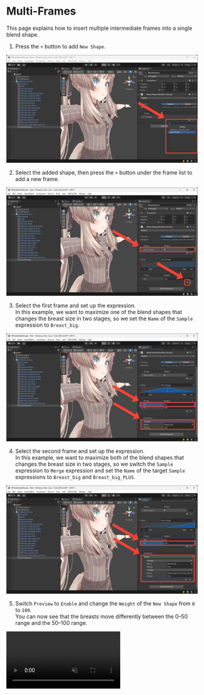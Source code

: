 # Multi-Frames
This page explains how to insert multiple intermediate frames into a single blend shape.

1. Press the `+` button to add `New Shape`.

![Add Shape](../images/tutorials/multi-frames/add-shape.png)

2. Select the added shape, then press the `+` button under the frame list to add a new frame.

![Add Frame](../images/tutorials/multi-frames/add-frame.png)

3. Select the first frame and set up the expression.  
In this example, we want to maximize one of the blend shapes that changes the breast size in two stages, so we set the `Name` of the `Sample` expression to `Breast_big`.

![First Frame Settings](../images/tutorials/multi-frames/first-frame-settings.png)

4. Select the second frame and set up the expression.  
In this example, we want to maximize both of the blend shapes that changes the breast size in two stages, so we switch the `Sample` expression to `Merge` expression and set the `Name` of the target `Sample` expressions to `Breast_big` and `Breast_big_PLUS`.

![Second Frame Settings](../images/tutorials/multi-frames/second-frame-settings.png)

5. Switch `Preview` to `Enable` and change the `Weight` of the `New Shape` from `0` to `100`.  
You can now see that the breasts move differently between the 0–50 range and the 50–100 range.

<video muted autoplay loop playsinline src="../videos/tutorials/multi-frames/multi-frames.mp4" />
